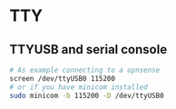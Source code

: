 # TTY

## TTYUSB and serial console

```bash
# As example connecting to a opnsense
screen /dev/ttyUSB0 115200
# or if you have minicom installed
sudo minicom -b 115200 -D /dev/ttyUSB0
```
